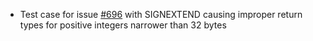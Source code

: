 * Test case for issue [#696](https://github.com/certikfoundation/burrow/issues/696) with SIGNEXTEND causing improper return types for positive integers narrower than 32 bytes